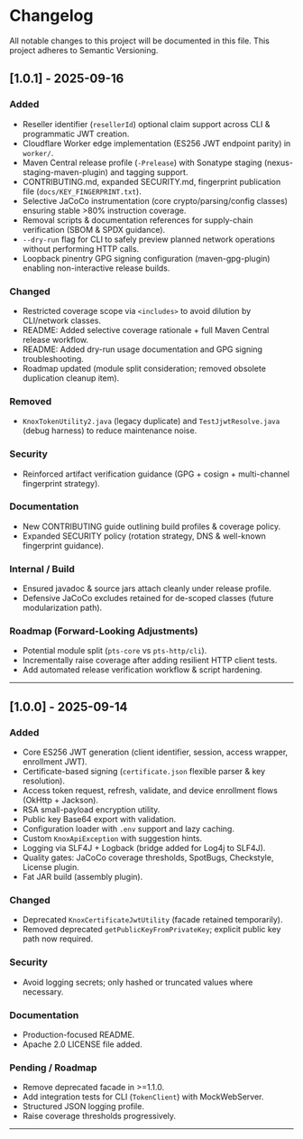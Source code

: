 # Changelog

All notable changes to this project will be documented in this file. This project adheres to Semantic Versioning.

## [1.0.1] - 2025-09-16
### Added
- Reseller identifier (`resellerId`) optional claim support across CLI & programmatic JWT creation.
- Cloudflare Worker edge implementation (ES256 JWT endpoint parity) in `worker/`.
- Maven Central release profile (`-Prelease`) with Sonatype staging (nexus-staging-maven-plugin) and tagging support.
- CONTRIBUTING.md, expanded SECURITY.md, fingerprint publication file (`docs/KEY_FINGERPRINT.txt`).
- Selective JaCoCo instrumentation (core crypto/parsing/config classes) ensuring stable >80% instruction coverage.
- Removal scripts & documentation references for supply-chain verification (SBOM & SPDX guidance).
- `--dry-run` flag for CLI to safely preview planned network operations without performing HTTP calls.
- Loopback pinentry GPG signing configuration (maven-gpg-plugin) enabling non-interactive release builds.

### Changed
- Restricted coverage scope via `<includes>` to avoid dilution by CLI/network classes.
- README: Added selective coverage rationale + full Maven Central release workflow.
- README: Added dry-run usage documentation and GPG signing troubleshooting.
- Roadmap updated (module split consideration; removed obsolete duplication cleanup item).

### Removed
- `KnoxTokenUtility2.java` (legacy duplicate) and `TestJjwtResolve.java` (debug harness) to reduce maintenance noise.

### Security
- Reinforced artifact verification guidance (GPG + cosign + multi-channel fingerprint strategy).

### Documentation
- New CONTRIBUTING guide outlining build profiles & coverage policy.
- Expanded SECURITY policy (rotation strategy, DNS & well-known fingerprint guidance).

### Internal / Build
- Ensured javadoc & source jars attach cleanly under release profile.
- Defensive JaCoCo excludes retained for de-scoped classes (future modularization path).

### Roadmap (Forward-Looking Adjustments)
- Potential module split (`pts-core` vs `pts-http/cli`).
- Incrementally raise coverage after adding resilient HTTP client tests.
- Add automated release verification workflow & script hardening.

---

## [1.0.0] - 2025-09-14
### Added
- Core ES256 JWT generation (client identifier, session, access wrapper, enrollment JWT).
- Certificate-based signing (`certificate.json` flexible parser & key resolution).
- Access token request, refresh, validate, and device enrollment flows (OkHttp + Jackson).
- RSA small-payload encryption utility.
- Public key Base64 export with validation.
- Configuration loader with `.env` support and lazy caching.
- Custom `KnoxApiException` with suggestion hints.
- Logging via SLF4J + Logback (bridge added for Log4j to SLF4J).
- Quality gates: JaCoCo coverage thresholds, SpotBugs, Checkstyle, License plugin.
- Fat JAR build (assembly plugin).

### Changed
- Deprecated `KnoxCertificateJwtUtility` (facade retained temporarily).
- Removed deprecated `getPublicKeyFromPrivateKey`; explicit public key path now required.

### Security
- Avoid logging secrets; only hashed or truncated values where necessary.

### Documentation
- Production-focused README.
- Apache 2.0 LICENSE file added.

### Pending / Roadmap
- Remove deprecated facade in >=1.1.0.
- Add integration tests for CLI (`TokenClient`) with MockWebServer.
- Structured JSON logging profile.
- Raise coverage thresholds progressively.

---
